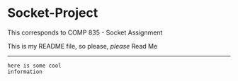 # Socket-Project
This corresponds to COMP 835 - Socket Assignment

This is my README file, so please, *please* Read Me
- - - 
```
here is some cool
information
```
